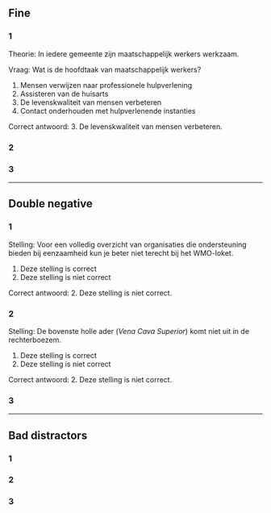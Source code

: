 ## Fine
### 1
Theorie:
In iedere gemeente zijn maatschappelijk werkers werkzaam.

Vraag:
Wat is de hoofdtaak van maatschappelijk werkers?

1. Mensen verwijzen naar professionele hulpverlening
2. Assisteren van de huisarts
3. De levenskwaliteit van mensen verbeteren
4. Contact onderhouden met hulpverlenende instanties

Correct antwoord:
3. De levenskwaliteit van mensen verbeteren.


### 2
### 3

---
## Double negative
### 1
Stelling:
Voor een volledig overzicht van organisaties die ondersteuning bieden bij eenzaamheid kun je beter niet terecht bij het WMO-loket.

1. Deze stelling is correct
2. Deze stelling is niet correct

Correct antwoord:
2. Deze stelling is niet correct.



### 2
Stelling:
De bovenste holle ader (*Vena Cava Superior*) komt niet uit in de rechterboezem.

1. Deze stelling is correct
2. Deze stelling is niet correct

Correct antwoord:
2. Deze stelling is niet correct.



### 3

---
## Bad distractors
### 1
### 2
### 3
